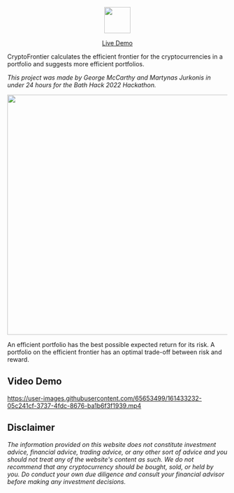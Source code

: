 <p align="center">
<img src="https://raw.githubusercontent.com/georgeamccarthy/CryptoFrontier/main/docs/logo.png" height="60px">
 
  </p>
  
 <p align="center">
  <a href="https://share.streamlit.io/georgeamccarthy/cryptofrontier/main/crypto_frontier/app.py">Live Demo</a></p>

CryptoFrontier calculates the efficient frontier for the cryptocurrencies in a portfolio and suggests more efficient portfolios.


*This project was made by George McCarthy and Martynas Jurkonis in under 24 hours for the Bath Hack 2022 Hackathon.*

<p align="center">
<img src="https://raw.githubusercontent.com/georgeamccarthy/CryptoFrontier/main/docs/frontier_plot.jpeg" width="550px">
 </p>

An efficient portfolio has the best possible expected return for its risk. A portfolio on the efficient frontier has an optimal trade-off between risk and reward.

## Video Demo 

https://user-images.githubusercontent.com/65653499/161433232-05c241cf-3737-4fdc-8676-ba1b6f3f1939.mp4

## Disclaimer

*The information provided on this website does not constitute investment advice, financial advice, trading advice, or any other sort of advice and you should not treat any of the website's content as such. We do not recommend that any cryptocurrency should be bought, sold, or held by you. Do conduct your own due diligence and consult your financial advisor before making any investment decisions.*
